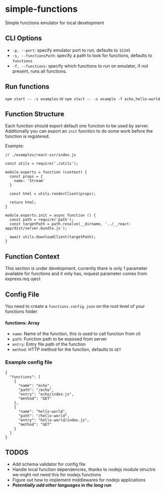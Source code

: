 # simple-functions
Simple functions emulator for local development


## CLI Options
  - `-p, --port`: specify emulator port to run, defaults to `32245`
  - `-s, --functionsPath`: specify a path to look for functions, defaults to `functions`
  - `-f, --functions`: specify which functions to run on emulator, if not present, runs all functions.


## Run functions
  `npm start -- -s examples` or `npm start -- -s example -f echo,hello-world`


## Function Structure 
  Each function should export default one function to be used by server. Additionally you can export an `init` function to do some work before the function is registered.

  Example:

    // ./examples/react-ssr/index.js
 
    const utils = require('./utils');

    module.exports = function (context) {
      const props = {
        name: 'Stream'
      }

      const html = utils.renderClient(props);

      return html;
    }

    module.exports.init = async function () {
      const path = require('path');
      const targetPath = path.resolve(__dirname, '../__react-app/dist/server.bundle.js');

      await utils.downloadClient(targetPath);
    }

## Function Context
This section is under development, currently there is only 1 parameter available for functions and it only has, request parameter comes from express.req oject


## Config File
You need to create a `functions.config.json` on the root level of your functions folder

#### functions: Array
  - `name`: Name of the function, this is used to call function from cli
  - `path`: Function path to be exposed from server
  - `entry`: Entry file path of the function
  - `method`: HTTP method for the function, defaults to `GET`


### Example config file 
    {
      "functions": [
        {
          "name": "echo",
          "path": "/echo",
          "entry": "echo/index.js",
          "method": "GET"
        },
        {
          "name": "hello-world",
          "path": "/hello-world",
          "entry": "hello-world/index.js",
          "method": "GET"
        }
      ]
    }


## TODOS
  - Add schema validator for config file
  - Handle local function dependencies, thanks to nodejs module structre we might not need this for nodejs functions
  - Figure out how to implement middlewares for nodejs applications
  - ***Potentially add other languages in the long run***
